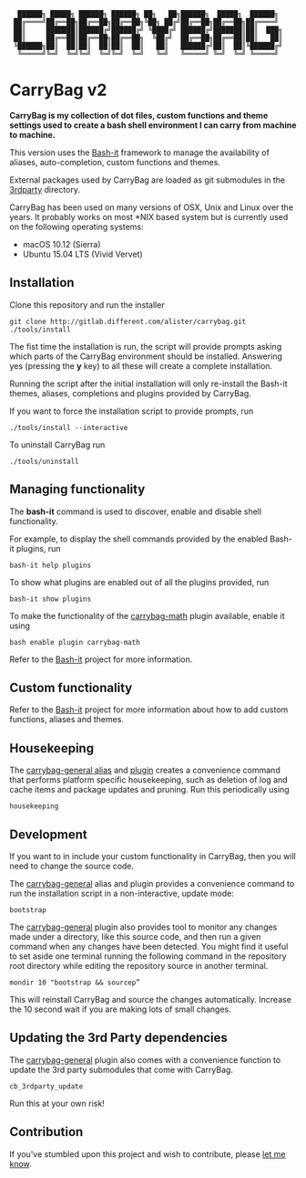 ```
  ██████╗ █████╗ ██████╗ ██████╗ ██╗   ██╗██████╗  █████╗  ██████╗
 ██╔════╝██╔══██╗██╔══██╗██╔══██╗╚██╗ ██╔╝██╔══██╗██╔══██╗██╔════╝
 ██║     ███████║██████╔╝██████╔╝ ╚████╔╝ ██████╔╝███████║██║  ███╗
 ██║     ██╔══██║██╔══██╗██╔══██╗  ╚██╔╝  ██╔══██╗██╔══██║██║   ██║
 ╚██████╗██║  ██║██║  ██║██║  ██║   ██║   ██████╔╝██║  ██║╚██████╔╝
  ╚═════╝╚═╝  ╚═╝╚═╝  ╚═╝╚═╝  ╚═╝   ╚═╝   ╚═════╝ ╚═╝  ╚═╝ ╚═════╝
```
# CarryBag v2
**CarryBag is my collection of dot files, custom functions and theme settings 
used to create a bash shell environment I can carry from machine to machine.**

This version uses the [Bash-it](https://github.com/revans/bash-it) framework to 
manage the availability of aliases, auto-completion, custom functions and
themes.

External packages used by CarryBag are loaded as git submodules in the 
[3rdparty](3rdparty) directory.

CarryBag has been used on many versions of OSX, Unix and Linux over the 
years. It probably works on most *NIX based system but is currently used on the
following operating systems:
* macOS 10.12 (Sierra)
* Ubuntu 15.04 LTS (Vivid Vervet)

## Installation
Clone this repository and run the installer

	git clone http://gitlab.different.com/alister/carrybag.git
	./tools/install

The fist time the installation is run, the script will provide prompts asking
which parts of the CarryBag environment should be installed. Answering yes
(pressing the **y** key) to all these will create a complete installation.

Running the script after the initial installation will only re-install the
Bash-it themes, aliases, completions and plugins provided by CarryBag.

If you want to force the installation script to provide prompts, run

	./tools/install --interactive

To uninstall CarryBag run

	./tools/uninstall

## Managing functionality
The **bash-it** command is used to discover, enable and disable shell
functionality. 

For example, to display the shell commands provided by the enabled Bash-it
plugins, run

	bash-it help plugins

To show what plugins are enabled out of all the plugins provided, run

	bash-it show plugins

To make the functionality of the [carrybag-math](plugins/carrybag-math.plugin.bash)
plugin available, enable it using

	bash enable plugin carrybag-math

Refer to the [Bash-it](https://github.com/revans/bash-it) project for more 
information.

## Custom functionality
Refer to the [Bash-it](https://github.com/revans/bash-it) project for more
information about how to add custom functions, aliases and themes.

## Housekeeping
The [carrybag-general alias](aliases/carrybag-general.aliases.bash) and
[plugin](plugins/carrybag-general.plugin.bash) creates a convenience command
that performs platform specific housekeeping, such as deletion of log and cache
items and package updates and pruning. Run this periodically using

	housekeeping

## Development
If you want to in include your custom functionality in CarryBag, then you will
need to change the source code.

The [carrybag-general](plugins/carrybag-general.plugin.bash) alias and plugin
provides a convenience command to run the installation script in a
non-interactive, update mode:

	bootstrap

The [carrybag-general](plugins/carrybag-general.plugin.bash) plugin also
provides tool to monitor any changes made under a directory, like this source
code, and then run a given command when any changes have been detected. You
might find it useful to set aside one terminal running the following command in
the repository root directory while editing the repository source in another
terminal.

	mondir 10 "bootstrap && sourcep”

This will reinstall CarryBag and source the changes automatically. Increase the
10 second wait if you are making lots of small changes.

## Updating the 3rd Party dependencies
The [carrybag-general](plugins/carrybag-general.plugin.bash) plugin also comes
with a convenience function to update the 3rd party submodules that come with
CarryBag.

	cb_3rdparty_update

Run this at your own risk!

## Contribution
If you've stumbled upon this project and wish to contribute, please 
[let me know](mailto:alister@different.com).
